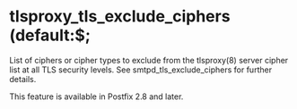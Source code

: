 # tlsproxy_tls_exclude_ciphers (default:$; 

 List of ciphers or cipher types to exclude from the tlsproxy(8)
server cipher list at all TLS security levels. See
smtpd_tls_exclude_ciphers for further details. 

 This feature is available in Postfix 2.8 and later. 


